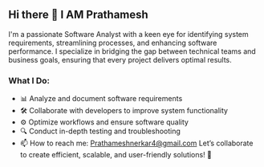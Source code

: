 ## Hi there 👋 I AM Prathamesh
I'm a passionate Software Analyst with a keen eye for identifying system requirements, streamlining processes, and enhancing software performance. I specialize in bridging the gap between technical teams and business goals, ensuring that every project delivers optimal results.  
 
### What I Do:  
- 📊 Analyze and document software requirements  
- 🛠 Collaborate with developers to improve system functionality  
- ⚙️ Optimize workflows and ensure software quality  
- 🔍 Conduct in-depth testing and troubleshooting
- 📫 How to reach me: Prathameshnerkar4@gmail.com
Let’s collaborate to create efficient, scalable, and user-friendly solutions! 🚀
